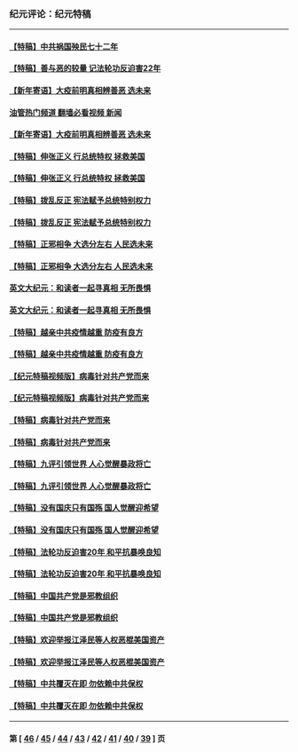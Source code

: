 ### 纪元评论：纪元特稿
---
#### [【特稿】中共祸国殃民七十二年](../../pages/nsc424/n13272607.md?01070330) 
#### [【特稿】善与恶的较量 记法轮功反迫害22年](../../pages/nsc424/n13086597.md?01070330) 
#### [【新年寄语】大疫前明真相辨善恶 选未来](../../pages/nsc424/n12660855.md?01070330) 
#### [油管热门频道 翻墙必看视频 新闻](ok?01070330)
#### [【新年寄语】大疫前明真相辨善恶 选未来](../../pages/nsc424/n12660855.md?01070330) 
#### [【特稿】伸张正义 行总统特权 拯救美国](../../pages/nsc424/n12616806.md?01070330) 
#### [【特稿】伸张正义 行总统特权 拯救美国](../../pages/nsc424/n12616806.md?01070330) 
#### [【特稿】拨乱反正 宪法赋予总统特别权力](../../pages/nsc424/n12598306.md?01070330) 
#### [【特稿】拨乱反正 宪法赋予总统特别权力](../../pages/nsc424/n12598306.md?01070330) 
#### [【特稿】正邪相争 大选分左右 人民选未来](../../pages/nsc424/n12545208.md?01070330) 
#### [【特稿】正邪相争 大选分左右 人民选未来](../../pages/nsc424/n12545208.md?01070330) 
#### [英文大纪元：和读者一起寻真相 无所畏惧](../../pages/nsc424/n12542027.md?01070330) 
#### [英文大纪元：和读者一起寻真相 无所畏惧](../../pages/nsc424/n12542027.md?01070330) 
#### [【特稿】越亲中共疫情越重 防疫有良方](../../pages/nsc424/n12042989.md?01070330) 
#### [【特稿】越亲中共疫情越重 防疫有良方](../../pages/nsc424/n12042989.md?01070330) 
#### [【纪元特稿视频版】病毒针对共产党而来](../../pages/nsc424/n11977328.md?01070330) 
#### [【纪元特稿视频版】病毒针对共产党而来](../../pages/nsc424/n11977328.md?01070330) 
#### [【特稿】病毒针对共产党而来](../../pages/nsc424/n11928818.md?01070330) 
#### [【特稿】病毒针对共产党而来](../../pages/nsc424/n11928818.md?01070330) 
#### [【特稿】九评引领世界 人心觉醒暴政将亡](../../pages/nsc424/n11660496.md?01070330) 
#### [【特稿】九评引领世界 人心觉醒暴政将亡](../../pages/nsc424/n11660496.md?01070330) 
#### [【特稿】没有国庆只有国殇 国人觉醒迎希望](../../pages/nsc424/n11549354.md?01070330) 
#### [【特稿】没有国庆只有国殇 国人觉醒迎希望](../../pages/nsc424/n11549354.md?01070330) 
#### [【特稿】法轮功反迫害20年 和平抗暴唤良知](../../pages/nsc424/n11389135.md?01070330) 
#### [【特稿】法轮功反迫害20年 和平抗暴唤良知](../../pages/nsc424/n11389135.md?01070330) 
#### [【特稿】中国共产党是邪教组织](../../pages/nsc424/n11355551.md?01070330) 
#### [【特稿】中国共产党是邪教组织](../../pages/nsc424/n11355551.md?01070330) 
#### [【特稿】欢迎举报江泽民等人权恶棍美国资产](../../pages/nsc424/n11303040.md?01070330) 
#### [【特稿】欢迎举报江泽民等人权恶棍美国资产](../../pages/nsc424/n11303040.md?01070330) 
#### [【特稿】中共覆灭在即 勿依赖中共保权](../../pages/nsc424/n11278510.md?01070330) 
#### [【特稿】中共覆灭在即 勿依赖中共保权](../../pages/nsc424/n11278510.md?01070330) 

---
#### 第 [ [46](./46.md?01070330) / [45](./45.md?01070330) / [44](./44.md?01070330) / [43](./43.md?01070330) / [42](./42.md?01070330) / [41](./41.md?01070330) / [40](./40.md?01070330) / [39](./39.md?01070330) ] 页
